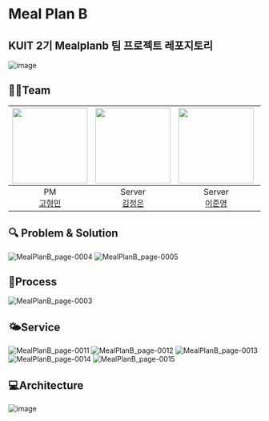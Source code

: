 # Meal Plan B

## KUIT 2기 Mealplanb 팀 프로젝트 레포지토리
![image](https://github.com/KUIT2-MealplanB/mealplanb_android/assets/128110758/461e814b-76fe-4bd8-a9f6-eb445fe40ade)

## 👨‍💻Team
|<img src="https://avatars.githubusercontent.com/u/128110758?v=4" width="150" height="150"/>|<img src="https://avatars.githubusercontent.com/u/122519994?v=4" width="150" height="150"/>|<img src="https://avatars.githubusercontent.com/u/84059402?v=4" width="150" height="150"/>|<img src="https://avatars.githubusercontent.com/u/58851365?v=4" width="150" height="150"/>|<img src="https://avatars.githubusercontent.com/u/105851903?v=4" width="150" height="150"/>|<img src="https://avatars.githubusercontent.com/u/118598929?v=4" width="150" height="150"/>|
|:-:|:-:|:-:|:-:|:-:|:-:|
|PM<br/>[고형민](https://github.com/wobrorry)|Server<br/>[김정은](https://github.com/jsilver01)|Server<br/>[이준영](https://github.com/lee-june-young)|Android<br/>[김민석](https://github.com/star8041)|Android<br/>[송민서](https://github.com/MinseoSONG)|Android<br/>[황지영](https://github.com/jiyoung0410)|

## 🔍 Problem & Solution
![MealPlanB_page-0004](https://github.com/KUIT2-MealplanB/mealplanb_android/assets/128110758/d6e62d3c-46d3-43e9-9bf7-1cdab1eb2c1c)
![MealPlanB_page-0005](https://github.com/KUIT2-MealplanB/mealplanb_android/assets/128110758/34d9a872-0fdb-47a0-94e7-d0f3b7fa055c)

## 📆Process
![MealPlanB_page-0003](https://github.com/KUIT2-MealplanB/mealplanb_android/assets/128110758/5b33d5c8-7c45-4bc6-aa55-e7e47d54b4b4)

## 🌤️Service
![MealPlanB_page-0011](https://github.com/KUIT2-MealplanB/mealplanb_android/assets/128110758/01b5ed12-eaf2-40b4-9f88-4c2eb8da98bb)
![MealPlanB_page-0012](https://github.com/KUIT2-MealplanB/mealplanb_android/assets/128110758/612c9750-5d81-4b4d-ba2a-ac72494fb1df)
![MealPlanB_page-0013](https://github.com/KUIT2-MealplanB/mealplanb_android/assets/128110758/59cc55ae-8e76-4abe-b100-b74eaa7b9e8b)
![MealPlanB_page-0014](https://github.com/KUIT2-MealplanB/mealplanb_android/assets/128110758/169da19a-f4c5-4574-885c-8ee4538a6c64)
![MealPlanB_page-0015](https://github.com/KUIT2-MealplanB/mealplanb_android/assets/128110758/196f0a2b-30b1-4ad2-af48-487d51b2b51d)

## 💻Architecture
![image](https://github.com/KUIT2-MealplanB/mealplanb_android/assets/128110758/3f09b964-8d6c-4ea8-8a85-ac3303fb1c01)
